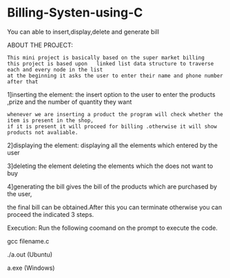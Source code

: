 # Billing-Systen-using-C
You can able to insert,display,delete and generate bill 


  ABOUT THE PROJECT:

  	This mini project is basically based on the super market billing
   	this project is based upon   linked list data structure to traverse  each and every node in the list
	at the beginning it asks the user to enter their name and phone number after that
1]inserting the element:
     the insert option to the user to enter the products ,prize and the number of quantity they want

	whenever we are inserting a product the program will check whether the item is present in the shop,
	if it is present it will proceed for billing .otherwise it will show products not avaliable.

2]displaying the element:
    displaying all the elements which entered by the user

3]deleting the element 
     deleting the elements which the does not want to buy

4]generating the bill
      gives the bill of the products which are purchased by the user,

the final bill can be obtained.After this you can terminate otherwise you can proceed the indicated 3 steps.


Execution:
Run the following coomand on the prompt to execute the code.

   gcc filename.c
   
   ./a.out (Ubuntu)
   
   a.exe (Windows)

   
